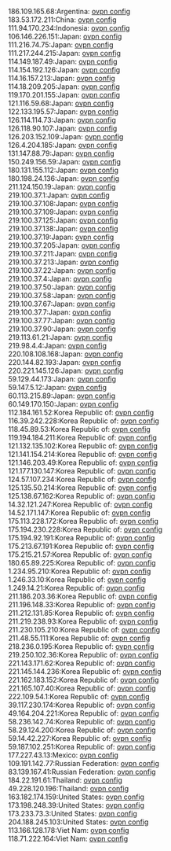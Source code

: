 186.109.165.68:Argentina: [ovpn config](vpn/186_109_165_68.ovpn)  
183.53.172.211:China: [ovpn config](vpn/183_53_172_211.ovpn)  
111.94.170.234:Indonesia: [ovpn config](vpn/111_94_170_234.ovpn)  
106.146.226.151:Japan: [ovpn config](vpn/106_146_226_151.ovpn)  
111.216.74.75:Japan: [ovpn config](vpn/111_216_74_75.ovpn)  
111.217.244.215:Japan: [ovpn config](vpn/111_217_244_215.ovpn)  
114.149.187.49:Japan: [ovpn config](vpn/114_149_187_49.ovpn)  
114.154.192.126:Japan: [ovpn config](vpn/114_154_192_126.ovpn)  
114.16.157.213:Japan: [ovpn config](vpn/114_16_157_213.ovpn)  
114.18.209.205:Japan: [ovpn config](vpn/114_18_209_205.ovpn)  
119.170.201.155:Japan: [ovpn config](vpn/119_170_201_155.ovpn)  
121.116.59.68:Japan: [ovpn config](vpn/121_116_59_68.ovpn)  
122.133.195.57:Japan: [ovpn config](vpn/122_133_195_57.ovpn)  
126.114.114.73:Japan: [ovpn config](vpn/126_114_114_73.ovpn)  
126.118.90.107:Japan: [ovpn config](vpn/126_118_90_107.ovpn)  
126.203.152.109:Japan: [ovpn config](vpn/126_203_152_109.ovpn)  
126.4.204.185:Japan: [ovpn config](vpn/126_4_204_185.ovpn)  
131.147.88.79:Japan: [ovpn config](vpn/131_147_88_79.ovpn)  
150.249.156.59:Japan: [ovpn config](vpn/150_249_156_59.ovpn)  
180.131.155.112:Japan: [ovpn config](vpn/180_131_155_112.ovpn)  
180.198.24.136:Japan: [ovpn config](vpn/180_198_24_136.ovpn)  
211.124.150.19:Japan: [ovpn config](vpn/211_124_150_19.ovpn)  
219.100.37.1:Japan: [ovpn config](vpn/219_100_37_1.ovpn)  
219.100.37.108:Japan: [ovpn config](vpn/219_100_37_108.ovpn)  
219.100.37.109:Japan: [ovpn config](vpn/219_100_37_109.ovpn)  
219.100.37.125:Japan: [ovpn config](vpn/219_100_37_125.ovpn)  
219.100.37.138:Japan: [ovpn config](vpn/219_100_37_138.ovpn)  
219.100.37.19:Japan: [ovpn config](vpn/219_100_37_19.ovpn)  
219.100.37.205:Japan: [ovpn config](vpn/219_100_37_205.ovpn)  
219.100.37.211:Japan: [ovpn config](vpn/219_100_37_211.ovpn)  
219.100.37.213:Japan: [ovpn config](vpn/219_100_37_213.ovpn)  
219.100.37.22:Japan: [ovpn config](vpn/219_100_37_22.ovpn)  
219.100.37.4:Japan: [ovpn config](vpn/219_100_37_4.ovpn)  
219.100.37.50:Japan: [ovpn config](vpn/219_100_37_50.ovpn)  
219.100.37.58:Japan: [ovpn config](vpn/219_100_37_58.ovpn)  
219.100.37.67:Japan: [ovpn config](vpn/219_100_37_67.ovpn)  
219.100.37.7:Japan: [ovpn config](vpn/219_100_37_7.ovpn)  
219.100.37.77:Japan: [ovpn config](vpn/219_100_37_77.ovpn)  
219.100.37.90:Japan: [ovpn config](vpn/219_100_37_90.ovpn)  
219.113.61.21:Japan: [ovpn config](vpn/219_113_61_21.ovpn)  
219.98.4.4:Japan: [ovpn config](vpn/219_98_4_4.ovpn)  
220.108.108.168:Japan: [ovpn config](vpn/220_108_108_168.ovpn)  
220.144.82.193:Japan: [ovpn config](vpn/220_144_82_193.ovpn)  
220.221.145.126:Japan: [ovpn config](vpn/220_221_145_126.ovpn)  
59.129.44.173:Japan: [ovpn config](vpn/59_129_44_173.ovpn)  
59.147.5.12:Japan: [ovpn config](vpn/59_147_5_12.ovpn)  
60.113.215.89:Japan: [ovpn config](vpn/60_113_215_89.ovpn)  
60.149.170.150:Japan: [ovpn config](vpn/60_149_170_150.ovpn)  
112.184.161.52:Korea Republic of: [ovpn config](vpn/112_184_161_52.ovpn)  
116.39.242.228:Korea Republic of: [ovpn config](vpn/116_39_242_228.ovpn)  
118.45.89.53:Korea Republic of: [ovpn config](vpn/118_45_89_53.ovpn)  
119.194.184.211:Korea Republic of: [ovpn config](vpn/119_194_184_211.ovpn)  
121.132.135.102:Korea Republic of: [ovpn config](vpn/121_132_135_102.ovpn)  
121.141.154.214:Korea Republic of: [ovpn config](vpn/121_141_154_214.ovpn)  
121.146.203.49:Korea Republic of: [ovpn config](vpn/121_146_203_49.ovpn)  
121.177.130.147:Korea Republic of: [ovpn config](vpn/121_177_130_147.ovpn)  
124.57.107.234:Korea Republic of: [ovpn config](vpn/124_57_107_234.ovpn)  
125.135.50.214:Korea Republic of: [ovpn config](vpn/125_135_50_214.ovpn)  
125.138.67.162:Korea Republic of: [ovpn config](vpn/125_138_67_162.ovpn)  
14.32.121.247:Korea Republic of: [ovpn config](vpn/14_32_121_247.ovpn)  
14.52.171.147:Korea Republic of: [ovpn config](vpn/14_52_171_147.ovpn)  
175.113.228.172:Korea Republic of: [ovpn config](vpn/175_113_228_172.ovpn)  
175.194.230.228:Korea Republic of: [ovpn config](vpn/175_194_230_228.ovpn)  
175.194.92.191:Korea Republic of: [ovpn config](vpn/175_194_92_191.ovpn)  
175.213.67.191:Korea Republic of: [ovpn config](vpn/175_213_67_191.ovpn)  
175.215.21.57:Korea Republic of: [ovpn config](vpn/175_215_21_57.ovpn)  
180.65.89.225:Korea Republic of: [ovpn config](vpn/180_65_89_225.ovpn)  
1.234.95.210:Korea Republic of: [ovpn config](vpn/1_234_95_210.ovpn)  
1.246.33.10:Korea Republic of: [ovpn config](vpn/1_246_33_10.ovpn)  
1.249.14.21:Korea Republic of: [ovpn config](vpn/1_249_14_21.ovpn)  
211.186.203.36:Korea Republic of: [ovpn config](vpn/211_186_203_36.ovpn)  
211.196.148.33:Korea Republic of: [ovpn config](vpn/211_196_148_33.ovpn)  
211.212.131.85:Korea Republic of: [ovpn config](vpn/211_212_131_85.ovpn)  
211.219.238.93:Korea Republic of: [ovpn config](vpn/211_219_238_93.ovpn)  
211.230.105.210:Korea Republic of: [ovpn config](vpn/211_230_105_210.ovpn)  
211.48.55.111:Korea Republic of: [ovpn config](vpn/211_48_55_111.ovpn)  
218.236.0.195:Korea Republic of: [ovpn config](vpn/218_236_0_195.ovpn)  
219.250.102.36:Korea Republic of: [ovpn config](vpn/219_250_102_36.ovpn)  
221.143.171.62:Korea Republic of: [ovpn config](vpn/221_143_171_62.ovpn)  
221.145.144.236:Korea Republic of: [ovpn config](vpn/221_145_144_236.ovpn)  
221.162.183.152:Korea Republic of: [ovpn config](vpn/221_162_183_152.ovpn)  
221.165.107.40:Korea Republic of: [ovpn config](vpn/221_165_107_40.ovpn)  
222.109.54.1:Korea Republic of: [ovpn config](vpn/222_109_54_1.ovpn)  
39.117.230.174:Korea Republic of: [ovpn config](vpn/39_117_230_174.ovpn)  
49.164.204.221:Korea Republic of: [ovpn config](vpn/49_164_204_221.ovpn)  
58.236.142.74:Korea Republic of: [ovpn config](vpn/58_236_142_74.ovpn)  
58.29.124.200:Korea Republic of: [ovpn config](vpn/58_29_124_200.ovpn)  
59.14.42.227:Korea Republic of: [ovpn config](vpn/59_14_42_227.ovpn)  
59.187.102.251:Korea Republic of: [ovpn config](vpn/59_187_102_251.ovpn)  
177.227.43.13:Mexico: [ovpn config](vpn/177_227_43_13.ovpn)  
109.191.142.77:Russian Federation: [ovpn config](vpn/109_191_142_77.ovpn)  
83.139.167.41:Russian Federation: [ovpn config](vpn/83_139_167_41.ovpn)  
184.22.191.61:Thailand: [ovpn config](vpn/184_22_191_61.ovpn)  
49.228.120.196:Thailand: [ovpn config](vpn/49_228_120_196.ovpn)  
163.182.174.159:United States: [ovpn config](vpn/163_182_174_159.ovpn)  
173.198.248.39:United States: [ovpn config](vpn/173_198_248_39.ovpn)  
173.233.73.3:United States: [ovpn config](vpn/173_233_73_3.ovpn)  
204.188.245.103:United States: [ovpn config](vpn/204_188_245_103.ovpn)  
113.166.128.178:Viet Nam: [ovpn config](vpn/113_166_128_178.ovpn)  
118.71.222.164:Viet Nam: [ovpn config](vpn/118_71_222_164.ovpn)  
